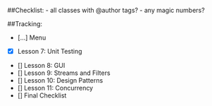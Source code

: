 ##Checklist:
	- all classes with @author tags?
	- any magic numbers?
	
##Tracking:
- [...] Menu
- [X] Lesson 7: Unit Testing
- [] Lesson 8: GUI
- [] Lesson 9: Streams and Filters
- [] Lesson 10: Design Patterns
- [] Lesson 11: Concurrency
- [] Final Checklist
	